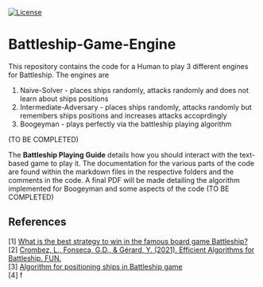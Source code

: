 [![License](https://img.shields.io/badge/License-Apache%202.0-blue.svg)](https://raw.githubusercontent.com/kj3moraes/Battleship-Game-Engine/main/LICENSE?token=AGECP4XVDS6TJ6IWA3MAF7DA3NEZA)

# Battleship-Game-Engine
This repository contains the code for a Human to play 3 different engines for Battleship. The engines are 
1. Naive-Solver - places ships randomly, attacks randomly and does not learn about ships positions
2. Intermediate-Adversary - places ships randomly, attacks randomly but remembers ships positions and increases attacks accoprdingly
3. Boogeyman - plays perfectly via the battleship playing algorithm

(TO BE COMPLETED)

The **Battleship Playing Guide** details how you should interact with the text-based game to play it. The documentation for the various parts of the code are found within the markdown files in the respective folders and 
the comments in the code. A final PDF will be made detailing the algorithm implemented for Boogeyman and some aspects
of the code
(TO BE COMPLETED)


## References 
[1] [What is the best strategy to win in the famous board game Battleship?](https://www.quora.com/What-is-the-best-strategy-to-win-in-the-famous-board-game-Battleship)  
[2] [Crombez, L., Fonseca, G.D., & Gérard, Y. (2021). Efficient Algorithms for Battleship. FUN.](https://arxiv.org/pdf/2004.07354.pdf)  
[3] [Algorithm for positioning ships in Battleship game](https://stackoverflow.com/questions/10842571/algorithm-for-positioning-ships-in-battleship-game)  
[4] f
